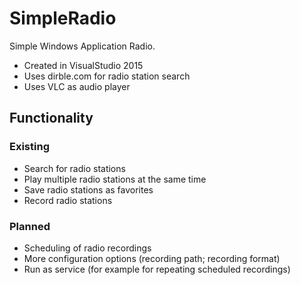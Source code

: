 # SimpleRadio
Simple Windows Application Radio.
* Created in VisualStudio 2015
* Uses dirble.com for radio station search
* Uses VLC as audio player
## Functionality
### Existing
* Search for radio stations
* Play multiple radio stations at the same time
* Save radio stations as favorites
* Record radio stations

### Planned
* Scheduling of radio recordings
* More configuration options (recording path; recording format)
* Run as service (for example for repeating scheduled recordings)

